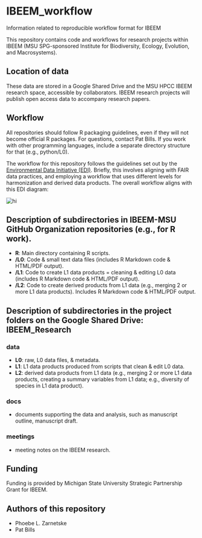 # IBEEM_workflow
Information related to reproducible workflow format for IBEEM

This repository contains code and workflows for research projects within IBEEM (MSU SPG-sponsored Institute for Biodiversity, Ecology, Evolution, and Macrosystems). 

## Location of data

These data are stored in a Google Shared Drive and the MSU HPCC IBEEM research space, accessible by collaborators. IBEEM research projects will publish open access data to accompany research papers.

## Workflow

All repositories should follow R packaging guidelines, even if they will not become official R packages. For questions, contact Pat Bills. If you work with other programming languages, include a separate directory structure for that (e.g., python/L0). 

The workflow for this repository follows the guidelines set out by the [Environmental Data Initiative (EDI)](https://environmentaldatainitiative.org/). Briefly, this involves aligning with FAIR data practices, and employing a workflow that uses different levels for harmonization and derived data products. The overall workflow aligns with this EDI diagram: 

<img src="[[https://environmentaldatainitiative.files.wordpress.com/2019/04/harmonization_procedure_general.png](https://edirepository.org/static/images/thematic-standardization-workflow.png)]" alt="hi" class="inline"/>

## Description of subdirectories in IBEEM-MSU GitHub Organization repositories (e.g., for R work).

- **R**: Main directory containing R scripts.
- **/L0**: Code & small text data files (includes R Markdown code & HTML/PDF output). 
- **/L1**: Code to create L1 data products = cleaning & editing L0 data (includes R Markdown code & HTML/PDF output). 
- **/L2**: Code to create derived products from L1 data (e.g., merging 2 or more L1 data products). Includes R Markdown code & HTML/PDF output.

## Description of subdirectories in the project folders on the Google Shared Drive: IBEEM_Research

### data
- **L0**: raw, L0 data files, & metadata. 
- **L1**: L1 data products produced from scripts that clean & edit L0 data. 
- **L2**: derived data products from L1 data (e.g., merging 2 or more L1 data products, creating a summary variables from L1 data; e.g., diversity of species in L1 data product).

### docs
- documents supporting the data and analysis, such as manuscript outline, manuscript draft.

### meetings
- meeting notes on the IBEEM research.


## Funding 
Funding is provided by Michigan State University Strategic Partnership Grant for IBEEM. 

## Authors of this repository

* Phoebe L. Zarnetske
* Pat Bills
